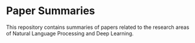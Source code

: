 # Paper Summaries
This repository contains summaries of papers related to the research areas of Natural Language Processing and Deep Learning.
